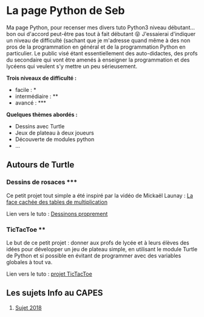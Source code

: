 # La page Python de Seb

Ma page Python, pour recenser mes divers tuto Python3 niveau débutant... bon oui d'accord peut-être pas tout à fait débutant :stuck_out_tongue_closed_eyes:  J'essaierai d'indiquer un niveau de difficulté (sachant que je m'adresse quand même à des non pros de la programmation en général et de la programmation Python en particulier. Le public visé étant essentiellement des auto-didactes, des profs du secondaire qui vont être amenés à enseigner la programmation et des lycéens qui veulent s'y mettre un peu sérieusement.

**Trois niveaux de difficulté :**

- facile : *  
- intermédiaire : ** 
- avancé : *** 

**Quelques thèmes abordés :**

- Dessins avec Turtle
- Jeux de plateau à deux joueurs
- Découverte de modules python
- ...


## Autours de Turtle

### Dessins de rosaces ***

Ce petit projet tout simple a été inspiré par la vidéo de Mickaël Launay : [La face cachée des tables de multiplication][1]

Lien vers le tuto : [Dessinons proprement][2]


### TicTacToe **

Le but de ce petit projet : donner aux profs de lycée et à leurs élèves des idées pour développer un jeu de plateau simple, en utilisant le module Turtle de Python et si possible en évitant de programmer avec des variables globales à tout va. 

Lien vers le tuto : [projet TicTacToe][3]


## Les sujets Info au CAPES

1. [Sujet 2018][4]



[1]:https://youtu.be/-X49VQgi86E
[2]:/simple-rosace/
[3]:/tictactoe/
[4]:/capes-2018/